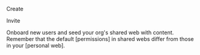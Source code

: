 Create

Invite

Onboard new users and seed your org's shared web with content. Remember that the default [permissions] in shared webs differ from those in your [personal web].
